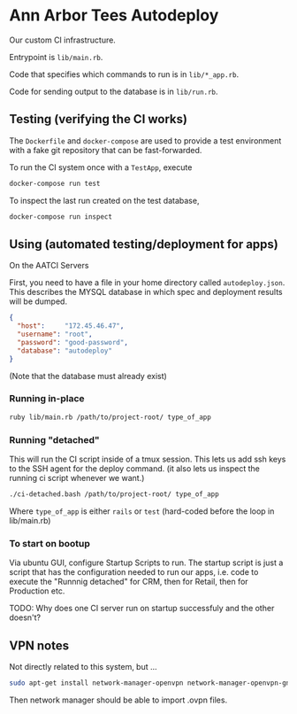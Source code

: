 # Ann Arbor Tees Autodeploy

Our custom CI infrastructure.

Entrypoint is `lib/main.rb`.

Code that specifies which commands to run is in `lib/*_app.rb`.

Code for sending output to the database is in `lib/run.rb`.



## Testing (verifying the CI works)

The `Dockerfile` and `docker-compose` are used to provide a test environment
with a fake git repository that can be fast-forwarded.

To run the CI system once with a `TestApp`, execute

```bash
docker-compose run test
```

To inspect the last run created on the test database,

```bash
docker-compose run inspect
```

## Using (automated testing/deployment for apps)

On the AATCI Servers

First, you need to have a file in your home directory called `autodeploy.json`.
This describes the MYSQL database in which spec and deployment results will be dumped.

```json
{
  "host":     "172.45.46.47",
  "username": "root",
  "password": "good-password",
  "database": "autodeploy"
}
```

(Note that the database must already exist)

### Running in-place
```bash
ruby lib/main.rb /path/to/project-root/ type_of_app
```

### Running "detached"
This will run the CI script inside of a tmux session.
This lets us add ssh keys to the SSH agent for the deploy command.
(it also lets us inspect the running ci script whenever we want.)

```bash
./ci-detached.bash /path/to/project-root/ type_of_app
```

Where `type_of_app` is either `rails` or `test` (hard-coded before the loop in lib/main.rb)

### To start on bootup

Via ubuntu GUI, configure Startup Scripts to run. The startup script is just a script that has the configuration needed to run our apps, i.e. code to execute the "Runnnig detached" for CRM, then for Retail, then for Production etc.

TODO: Why does one CI server run on startup successfuly and the other doesn't?

## VPN notes

Not directly related to this system, but ...

``` bash
sudo apt-get install network-manager-openvpn network-manager-openvpn-gnome networkmanager-pptp network-manager-vpnc
```

Then network manager should be able to import .ovpn files.
